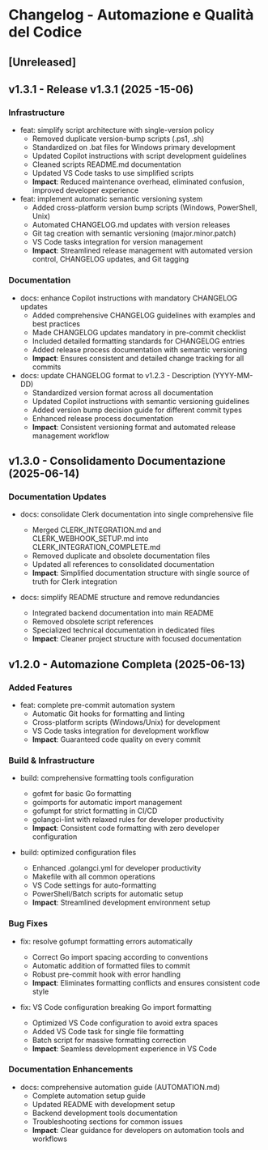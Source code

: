 # Changelog - Automazione e Qualità del Codice

## [Unreleased]

## v1.3.1 - Release v1.3.1 (2025 -15-06)

### Infrastructure
- feat: simplify script architecture with single-version policy
  - Removed duplicate version-bump scripts (.ps1, .sh)
  - Standardized on .bat files for Windows primary development
  - Updated Copilot instructions with script development guidelines
  - Cleaned scripts README.md documentation
  - Updated VS Code tasks to use simplified scripts
  - **Impact**: Reduced maintenance overhead, eliminated confusion, improved developer experience
- feat: implement automatic semantic versioning system
  - Added cross-platform version bump scripts (Windows, PowerShell, Unix)
  - Automated CHANGELOG.md updates with version releases
  - Git tag creation with semantic versioning (major.minor.patch)
  - VS Code tasks integration for version management
  - **Impact**: Streamlined release management with automated version control, CHANGELOG updates, and Git tagging
### Documentation
- docs: enhance Copilot instructions with mandatory CHANGELOG updates
  - Added comprehensive CHANGELOG guidelines with examples and best practices
  - Made CHANGELOG updates mandatory in pre-commit checklist
  - Included detailed formatting standards for CHANGELOG entries
  - Added release process documentation with semantic versioning
  - **Impact**: Ensures consistent and detailed change tracking for all commits
- docs: update CHANGELOG format to v1.2.3 - Description (YYYY-MM-DD)
  - Standardized version format across all documentation
  - Updated Copilot instructions with semantic versioning guidelines
  - Added version bump decision guide for different commit types
  - Enhanced release process documentation
  - **Impact**: Consistent versioning format and automated release management workflow
## v1.3.0 - Consolidamento Documentazione (2025-06-14)

### Documentation Updates

- docs: consolidate Clerk documentation into single comprehensive file
  - Merged CLERK_INTEGRATION.md and CLERK_WEBHOOK_SETUP.md into CLERK_INTEGRATION_COMPLETE.md
  - Removed duplicate and obsolete documentation files
  - Updated all references to consolidated documentation
  - **Impact**: Simplified documentation structure with single source of truth for Clerk integration

- docs: simplify README structure and remove redundancies
  - Integrated backend documentation into main README
  - Removed obsolete script references
  - Specialized technical documentation in dedicated files
  - **Impact**: Cleaner project structure with focused documentation

## v1.2.0 - Automazione Completa (2025-06-13)

### Added Features

- feat: complete pre-commit automation system
  - Automatic Git hooks for formatting and linting
  - Cross-platform scripts (Windows/Unix) for development
  - VS Code tasks integration for development workflow
  - **Impact**: Guaranteed code quality on every commit

### Build & Infrastructure

- build: comprehensive formatting tools configuration
  - gofmt for basic Go formatting
  - goimports for automatic import management
  - gofumpt for strict formatting in CI/CD
  - golangci-lint with relaxed rules for developer productivity
  - **Impact**: Consistent code formatting with zero developer configuration

- build: optimized configuration files
  - Enhanced .golangci.yml for developer productivity
  - Makefile with all common operations
  - VS Code settings for auto-formatting
  - PowerShell/Batch scripts for automatic setup
  - **Impact**: Streamlined development environment setup

### Bug Fixes

- fix: resolve gofumpt formatting errors automatically
  - Correct Go import spacing according to conventions
  - Automatic addition of formatted files to commit
  - Robust pre-commit hook with error handling
  - **Impact**: Eliminates formatting conflicts and ensures consistent code style

- fix: VS Code configuration breaking Go import formatting
  - Optimized VS Code configuration to avoid extra spaces
  - Added VS Code task for single file formatting
  - Batch script for massive formatting correction
  - **Impact**: Seamless development experience in VS Code

### Documentation Enhancements

- docs: comprehensive automation guide (AUTOMATION.md)
  - Complete automation setup guide
  - Updated README with development setup
  - Backend development tools documentation
  - Troubleshooting sections for common issues
  - **Impact**: Clear guidance for developers on automation tools and workflows

